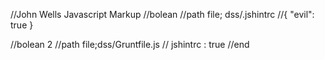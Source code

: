//John Wells Javascript Markup
//bolean
//path file; dss/.jshintrc
//{
  "evil": true
}

//bolean 2
//path file;dss/Gruntfile.js
// jshintrc : true
//end
